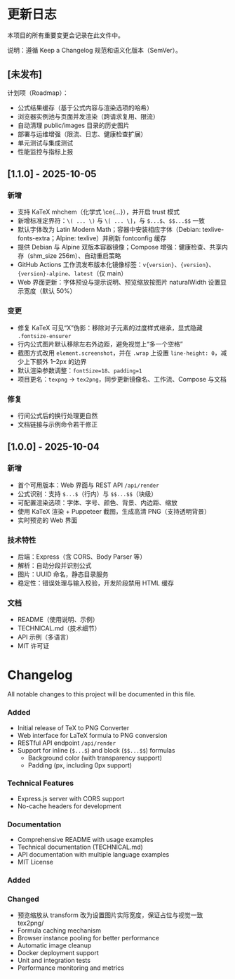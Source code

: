 # 更新日志

本项目的所有重要变更会记录在此文件中。

说明：遵循 Keep a Changelog 规范和语义化版本（SemVer）。

## [未发布]

计划项（Roadmap）：
- 公式结果缓存（基于公式内容与渲染选项的哈希）
- 浏览器实例池与页面并发渲染（跨请求复用、限流）
- 自动清理 public/images 目录的历史图片
- 部署与运维增强（限流、日志、健康检查扩展）
- 单元测试与集成测试
- 性能监控与指标上报

## [1.1.0] - 2025-10-05

### 新增
- 支持 KaTeX mhchem（化学式 \ce{...}），并开启 trust 模式
- 新增标准定界符：`\( ... \)` 与 `\[ ... \]`，与 `$...$`、`$$...$$` 一致
- 默认字体改为 Latin Modern Math；容器中安装相应字体（Debian: texlive-fonts-extra；Alpine: texlive）并刷新 fontconfig 缓存
- 提供 Debian 与 Alpine 双版本容器镜像；Compose 增强：健康检查、共享内存（shm_size 256m）、自动重启策略
- GitHub Actions 工作流发布版本化镜像标签：`v{version}`、`{version}`、`{version}-alpine`、`latest`（仅 main）
- Web 界面更新：字体预设与提示说明、预览缩放按图片 naturalWidth 设置显示宽度（默认 50%）

### 变更
- 修复 KaTeX 可见“X”伪影：移除对子元素的过度样式继承，显式隐藏 `.fontsize-ensurer`
- 行内公式图片默认移除左右外边距，避免视觉上“多一个空格”
- 截图方式改用 `element.screenshot`，并在 `.wrap` 上设置 `line-height: 0`，减少上下额外 1–2px 的边界
- 默认渲染参数调整：`fontSize=18`、`padding=1`
- 项目更名：`texpng` → `tex2png`，同步更新镜像名、工作流、Compose 与文档

### 修复
- 行间公式后的换行处理更自然
- 文档链接与示例命令若干修正

## [1.0.0] - 2025-10-04

### 新增
- 首个可用版本：Web 界面与 REST API `/api/render`
- 公式识别：支持 `$...$`（行内）与 `$$...$$`（块级）
- 可配置渲染选项：字体、字号、颜色、背景、内边距、缩放
- 使用 KaTeX 渲染 + Puppeteer 截图，生成高清 PNG（支持透明背景）
- 实时预览的 Web 界面

### 技术特性
- 后端：Express（含 CORS、Body Parser 等）
- 解析：自动分段并识别公式
- 图片：UUID 命名，静态目录服务
- 稳定性：错误处理与输入校验，开发阶段禁用 HTML 缓存

### 文档
- README（使用说明、示例）
- TECHNICAL.md（技术细节）
- API 示例（多语言）
- MIT 许可证

# Changelog

All notable changes to this project will be documented in this file.

### Added
- Initial release of TeX to PNG Converter
- Web interface for LaTeX formula to PNG conversion
- RESTful API endpoint `/api/render`
- Support for inline (`$...$`) and block (`$$...$$`) formulas
  - Background color (with transparency support)
  - Padding (px, including 0px support)
### Technical Features
- Express.js server with CORS support
- No-cache headers for development

### Documentation
- Comprehensive README with usage examples
- Technical documentation (TECHNICAL.md)
- API documentation with multiple language examples
- MIT License

### Added

### Changed
- 预览缩放从 transform 改为设置图片实际宽度，保证占位与视觉一致
 tex2png/
- Formula caching mechanism
- Browser instance pooling for better performance
- Automatic image cleanup
- Docker deployment support
- Unit and integration tests
- Performance monitoring and metrics